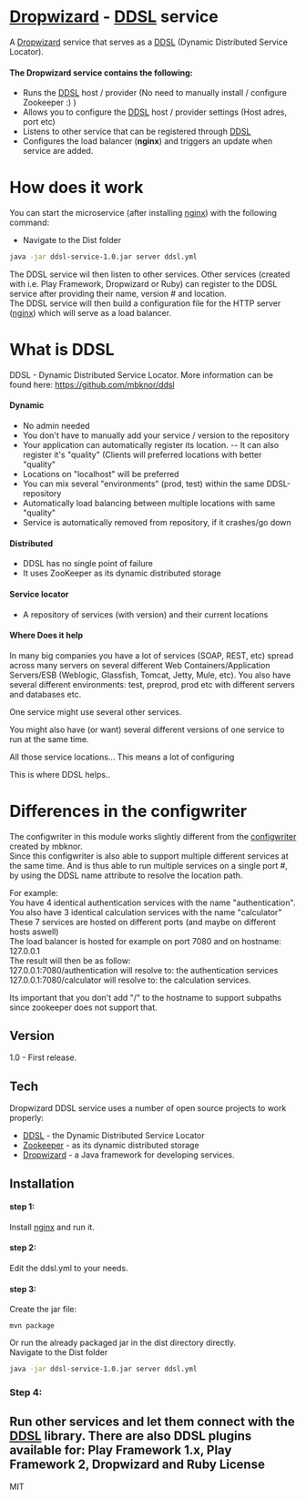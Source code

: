 [Dropwizard] - [DDSL] service
=========

A [Dropwizard] service that serves as a [DDSL] (Dynamic Distributed Service Locator).  
  
#### The Dropwizard service contains the following:
  - Runs the [DDSL] host / provider (No need to manually install / configure Zookeeper :) )
  - Allows you to configure the [DDSL] host / provider settings (Host adres, port etc)
  - Listens to other service that can be registered through [DDSL]
  - Configures the load balancer (<B>nginx</B>) and triggers an update when service are added.  

How does it work
=========

You can start the microservice (after installing [nginx]) with the following command:  
 - Navigate to the Dist folder 
```sh
java -jar ddsl-service-1.0.jar server ddsl.yml
```  

The DDSL service wil then listen to other services. Other services (created with i.e. Play Framework, Dropwizard or Ruby) can register to the DDSL service after providing their name, version # and location.  
The DDSL service will then build a configuration file for the HTTP server ([nginx]) which will serve as a load balancer.

What is DDSL
=========

DDSL - Dynamic Distributed Service Locator.
More information can be found here: https://github.com/mbknor/ddsl

#### Dynamic
 - No admin needed
 - You don't have to manually add your service / version to the repository
 - Your application can automatically register its location. -- It can also register it's "quality" (Clients will preferred locations with better "quality"
 - Locations on "localhost" will be preferred
 - You can mix several "environments" (prod, test) within the same DDSL-repository
 - Automatically load balancing between multiple locations with same "quality"
 - Service is automatically removed from repository, if it crashes/go down

#### Distributed
 - DDSL has no single point of failure
 - It uses ZooKeeper as its dynamic distributed storage

#### Service locator
 - A repository of services (with version) and their current locations

#### Where Does it help
In many big companies you have a lot of services (SOAP, REST, etc) spread across many servers on several different Web Containers/Application Servers/ESB (Weblogic, Glassfish, Tomcat, Jetty, Mule, etc). You also have several different environments: test, preprod, prod etc with different servers and databases etc.

One service might use several other services.

You might also have (or want) several different versions of one service to run at the same time.

All those service locations... This means a lot of configuring

This is where DDSL helps..

Differences in the configwriter
==========
The configwriter in this module works slightly different from the [configwriter] created by mbknor.  
Since this configwriter is also able to support multiple different services at the same time. And is thus able to run multiple services on a single port #, by using the DDSL name attribute to resolve the location path.

For example:  
You have 4 identical authentication services with the name "authentication".  
You also have 3 identical calculation services with the name "calculator"   
These 7 services are hosted on different ports (and maybe on different hosts aswell)  
The load balancer is hosted for example on port 7080 and on hostname: 127.0.0.1  
The result will then be as follow:  
127.0.0.1:7080/authentication will resolve to: the authentication services
127.0.0.1:7080/calculator will resolve to: the calculation services.  
  
Its important that you don't add "/" to the hostname to support subpaths since zookeeper does not support that.

Version
----

1.0 - First release.

Tech
-----------

Dropwizard DDSL service uses a number of open source projects to work properly:

* [DDSL] - the Dynamic Distributed Service Locator
* [Zookeeper] - as its dynamic distributed storage
* [Dropwizard] - a Java framework for developing services.

Installation
--------------

#### step 1:
Install [nginx] and run it.
#### step 2:
Edit the ddsl.yml to your needs.
#### step 3:
Create the jar file:
```
mvn package
```
Or
run the already packaged jar in the dist directory directly.  
Navigate to the Dist folder 
```sh
java -jar ddsl-service-1.0.jar server ddsl.yml
```  
### Step 4:
Run other services and let them connect with the [DDSL] library.
There are also DDSL plugins available for: Play Framework 1.x, Play Framework 2, Dropwizard and Ruby
License
----

MIT

[DDSL]:https://github.com/mbknor/ddsl
[Dropwizard]:https://dropwizard.codahale.com
[nginx]:http://wiki.nginx.org/Main
[Zookeeper]:http://zookeeper.apache.org/
[configwriter]:https://github.com/mbknor/ddslConfigWriter